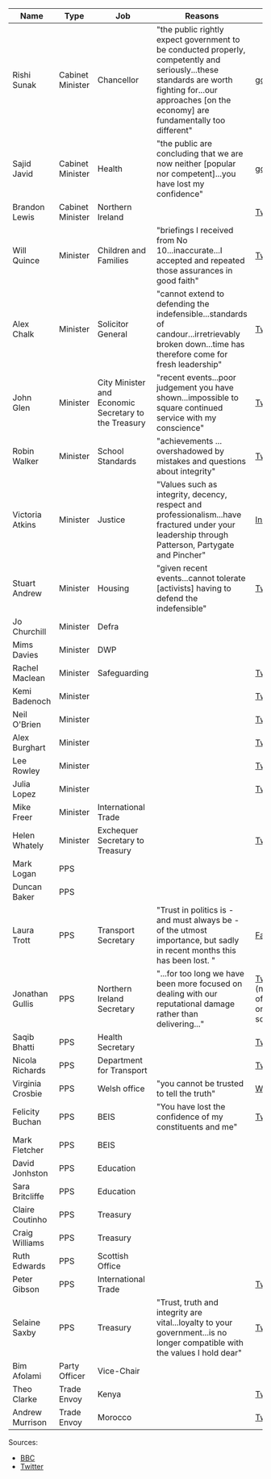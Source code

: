 |Name|Type|Job|Reasons|Letter|
|----|----|---|-------|------|
|Rishi Sunak|Cabinet Minister|Chancellor|"the public rightly expect government to be conducted properly, competently and seriously...these standards are worth fighting for...our approaches [on the economy] are fundamentally too different"|[gov.uk](https://assets.publishing.service.gov.uk/government/uploads/system/uploads/attachment_data/file/1088364/Letter_to_the_PM.pdf)|
|Sajid Javid|Cabinet Minister|Health|"the public are concluding that we are now neither [popular nor competent]...you have lost my confidence"|[gov.uk](https://assets.publishing.service.gov.uk/government/uploads/system/uploads/attachment_data/file/1088367/Letter_to_the_PM_001.pdf)|
|Brandon Lewis|Cabinet Minister|Northern Ireland||[Twitter](https://twitter.com/BrandonLewis/status/1544921034368901122)|
|Will Quince|Minister|Children and Families|"briefings I received from No 10...inaccurate...I accepted and repeated those assurances in good faith"|[Twitter](https://twitter.com/willquince/status/1544583312353673217)|
|Alex Chalk|Minister|Solicitor General|"cannot extend to defending the indefensible...standards of candour...irretrievably broken down...time has therefore come for fresh leadership"|[Twitter](https://twitter.com/AlexChalkChelt/status/1544437737771655169)|
|John Glen|Minister|City Minister and Economic Secretary to the Treasury|"recent events...poor judgement you have shown...impossible to square continued service with my conscience"|[Twitter](https://twitter.com/JohnGlenUK/status/1544623825307959300)|
|Robin Walker|Minister|School Standards|"achievements ... overshadowed by mistakes and questions about integrity"|[Twitter](https://twitter.com/WalkerWorcester/status/1544603001670746112)|
|Victoria Atkins|Minister|Justice|"Values such as integrity, decency, respect and professionalism...have fractured under your leadership through Patterson, Partygate and Pincher"|[Instagram](https://www.instagram.com/p/CfqtAkmgEbC/?hl=en)|
|Stuart Andrew|Minister|Housing|"given recent events...cannot tolerate [activists] having to defend the indefensible"|[Twitter](https://twitter.com/StuartAndrew/status/1544647660027760641)|
|Jo Churchill|Minister|Defra|||
|Mims Davies|Minister|DWP|||
|Rachel Maclean|Minister|Safeguarding||[Twitter](https://twitter.com/redditchrachel/status/1544692210070962177)|
|Kemi Badenoch|Minister|||[Twitter](https://twitter.com/KemiBadenoch/status/1544673839363268616)|
|Neil O'Brien|Minister|||[Twitter](https://twitter.com/KemiBadenoch/status/1544673839363268616)|
|Alex Burghart|Minister|||[Twitter](https://twitter.com/KemiBadenoch/status/1544673839363268616)|
|Lee Rowley|Minister|||[Twitter](https://twitter.com/KemiBadenoch/status/1544673839363268616)|
|Julia Lopez|Minister|||[Twitter](https://twitter.com/KemiBadenoch/status/1544673839363268616)|
|Mike Freer|Minister|International Trade|||
|Helen Whately|Minister|Exchequer Secretary to Treasury||[Twitter](https://twitter.com/Helen_Whately/status/1544921576449183745)|
|Mark Logan|PPS||||
|Duncan Baker|PPS||||
|Laura Trott|PPS|Transport Secretary|"Trust in politics is - and must always be - of the utmost importance, but sadly in recent months this has been lost. "|[Facebook](https://www.facebook.com/lauratrottmp/posts/pfbid02kyFPEESsHdpJw84iJVNVNZe7TxA74r7svQ29T5wPdEMpspmRZ9VDsLDf4oNXsMS4l)|
|Jonathan Gullis|PPS|Northern Ireland Secretary|"...for too long we have been more focused on dealing with our reputational damage rather than delivering..."|[Twitter](https://twitter.com/journoontheedge/status/1544392843711627265/photo/1) (not sure of original source)|
|Saqib Bhatti|PPS|Health Secretary||[Twitter](https://twitter.com/bhatti_saqib/status/1544393507036602368)|
|Nicola Richards|PPS|Department for Transport||[Twitter](https://twitter.com/Nicola4WBE/status/1544402731770716163)|
|Virginia Crosbie|PPS|Welsh office|"you cannot be trusted to tell the truth"|[Website](https://virginiacrosbie.co.uk/news/my-resignation-letter-to-the-prime-minister/)|
|Felicity Buchan|PPS|BEIS|"You have lost the confidence of my constituents and me"|[Twitter](https://twitter.com/FelicityBuchan/status/1544623549213810689)|
|Mark Fletcher|PPS|BEIS|||
|David Jonhston|PPS|Education|||
|Sara Britcliffe|PPS|Education|||
|Claire Coutinho|PPS|Treasury|||
|Craig Williams|PPS|Treasury|||
|Ruth Edwards|PPS|Scottish Office|||
|Peter Gibson|PPS|International Trade||[Twitter](https://twitter.com/Gibbo4Darlo/status/1544716395656531968)|
|Selaine Saxby|PPS|Treasury|"Trust, truth and integrity are vital...loyalty to your government...is no longer compatible with the values I hold dear"|[Twitter](https://twitter.com/SelaineSaxby/status/1544660117760741376)|
|Bim Afolami|Party Officer|Vice-Chair|||
|Theo Clarke|Trade Envoy|Kenya||[Twitter](https://mobile.twitter.com/theodoraclarke/status/1544426469660758019)|
|Andrew Murrison|Trade Envoy|Morocco||[Twitter](https://mobile.twitter.com/AWMurrison/status/1544385269138350081)|


Sources:
 - [BBC](https://www.bbc.co.uk/news/live/uk-politics-62048657?ns_mchannel=social&ns_source=twitter&ns_campaign=bbc_live&ns_linkname=62c57720b893776ef334336c%26Recap%3A%20Who%20has%20resigned%3F%262022-07-06T12%3A23%3A36.409Z&ns_fee=0&pinned_post_locator=urn:asset:56dfb1ac-459b-442c-83d1-245b12337564&pinned_post_asset_id=62c57720b893776ef334336c&pinned_post_type=share)
 - [Twitter](https://twitter.com/hzeffman/status/1544660949851840514)
